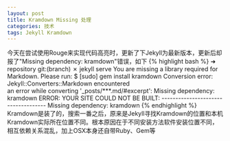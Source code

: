 ```yaml
---
layout: post
title: Kramdown Missing 处理
categories: 技术
tags: Jekyll Kramdown
---
```

今天在尝试使用Rouge来实现代码高亮时，更新了下Jekyll为最新版本，更新后却报了"Missing dependency: kramdown"错误，如下
{% highlight bash %}
➜  repository git:(branch) ✗ jekyll serve
You are missing a library required for Markdown. Please run:
  $ [sudo] gem install kramdown
  Conversion error: Jekyll::Converters::Markdown encountered  
  an error while converting '_posts/***.md/#excerpt':
                    Missing dependency: kramdown
             ERROR: YOUR SITE COULD NOT BE BUILT:
                    ------------------------------------
                    Missing dependency: kramdown
{% endhighlight %}
Kramdown是装了的，搜索一番之后，原来是Jekyll寻找Kramdown的位置和本机Kramdown实际所在位置不同。根本原因在于不同安装方法软件安装位置不同，相互依赖关系混乱，加上OSX本身还自带Ruby、Gem等